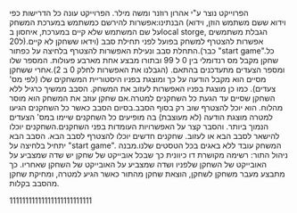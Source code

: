 הפרוייקט נוצר ע"י אהרון רוזנר ומשה מילר.
הפרוייקט עונה כל הדרישות כפי הבנתינו:אפשרות להירשם כמשתמש במערכת המשחק (וידוא ששם משתמש הוזן, וידוא על שם המשתמש שלא קיים במערכת, איחסון בlocal storge, הגבלת משתמשים ל20).אפשרות להצטרף למשחק בפועל לפני תחילת סבב (וידאו ששחקן לא קיים כבר).התחלת סבב ונעילת האפשרות להצטרף בלחיצה על כפתור "start game".כל שחקן מקבל מס רנדומלי בין 0 ל 99 ובתורו מבצע אחת מארבע פעולות. המספר שלו ומספר הצעדים מתעדכנים בהתאם. (הגבלנו את האפשרות לחלק 0 ב 2).אחרי ששחקן מסיים הוא מקבל הודעה על כך ומוצגת בפניו היסטוריית המשחקים שלו (לפי מס' צעדים). כמו כן מוצגת בפניו האפשרות לעזוב את המשחק. הסבב ממשיך כרגיל ללא השחקן שסיים עד הגעת כל השחקנים למטרה.אם שחקן עוזב את המשחק הוא מוסר מהלוח. הוא יוכל להצטרף שוב רק בסוף הסבב.בסיום הסבב כאשר כל השחקנים הגיעו למטרה מוצגת הודעה (לא מעוצבת) בה מופיעים כל השחקנים שיימו במס' הצעדים הנמוך ביותר. והסבר קצר על האפשרויות העומדות בפני השחקנים.השחקנים יוכלו להישאר לסבב הבא או לעזוב. שחקנים חדשים יוכלו להצטרף לסבב הבא. הסבב הבא יתחיל בלחיצה על "start game".
המשחק עובד ללא באגים בכל הטסטים שלנו.מבנה ניהול התור: רשימה מקושרת דו כיוונית כך שבכל אובייקט של שחקן יש שדה שמצביע על האובייקט של השחקן שלפניו ושדה שמצביע על האובייקט של השחקן שאחריו. כך מתבצע מעבר משחקן לשחקן, הוצאת שחקן מהתור כאשר הגיע למטרה, ומחיקת שחקן מהסבב בקלות.


11111111111111111111111111





